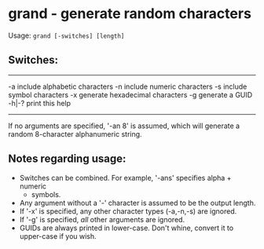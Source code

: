grand - generate random characters
==================================

Usage: `grand [-switches] [length]`

Switches:
---------

------  --------------------------------
 -a     include alphabetic characters
 -n     include numeric characters
 -s     include symbol characters
 -x     generate hexadecimal characters
 -g     generate a GUID
 -h|-?  print this help
------  --------------------------------

If no arguments are specified, '-an 8' is assumed, which will generate a
random 8-character alphanumeric string.

Notes regarding usage:
----------------------
 * Switches can be combined. For example, '-ans' specifies alpha + numeric
   + symbols.
 * Any argument without a '-' character is assumed to be the output length.
 * If '-x' is specified, any other character types (-a,-n,-s) are ignored.
 * If '-g' is specified, *all* other arguments are ignored.
 * GUIDs are always printed in lower-case. Don't whine, convert it to
   upper-case if you wish.

